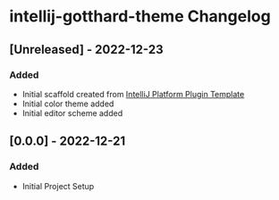 <!-- Keep a Changelog guide -> https://keepachangelog.com -->

# intellij-gotthard-theme Changelog

## [Unreleased]  - 2022-12-23

### Added
- Initial scaffold created from [IntelliJ Platform Plugin Template](https://github.com/JetBrains/intellij-platform-plugin-template)
- Initial color theme added
- Initial editor scheme added

## [0.0.0] - 2022-12-21

### Added 
- Initial Project Setup